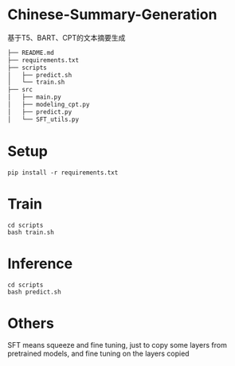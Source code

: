 # Chinese-Summary-Generation
基于T5、BART、CPT的文本摘要生成


```markdown
├── README.md
├── requirements.txt
├── scripts
│   ├── predict.sh
│   └── train.sh
├── src
│   ├── main.py
│   ├── modeling_cpt.py
│   ├── predict.py
│   └── SFT_utils.py
```

# Setup
`pip install -r requirements.txt`

# Train

```shell
cd scripts
bash train.sh
```

# Inference

```shell
cd scripts
bash predict.sh
```

# Others
SFT means squeeze and fine tuning, just to copy some layers from pretrained models, and fine tuning on the layers copied

